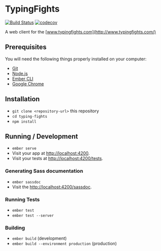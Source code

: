 # TypingFights

[![Build Status](https://travis-ci.org/TypingFights/tf-web.svg?branch=master)](https://travis-ci.org/TypingFights/tf-web)
[![codecov](https://codecov.io/gh/TypingFights/tf-web/branch/master/graph/badge.svg)](https://codecov.io/gh/TypingFights/tf-web)

A web client for the [www.typingfights.com](http://www.typingfights.com/)

## Prerequisites

You will need the following things properly installed on your computer:

* [Git](https://git-scm.com/)
* [Node.js](https://nodejs.org/)
* [Ember CLI](https://ember-cli.com/)
* [Google Chrome](https://google.com/chrome/)

## Installation

* `git clone <repository-url>` this repository
* `cd typing-fights`
* `npm install`

## Running / Development

* `ember serve`
* Visit your app at [http://localhost:4200](http://localhost:4200).
* Visit your tests at [http://localhost:4200/tests](http://localhost:4200/tests).

### Generating Sass documentation

* `ember sassdoc`
* Visit the [http://localhost:4200/sassdoc](http://localhost:4200/sassdoc).

### Running Tests

* `ember test`
* `ember test --server`

### Building

* `ember build` (development)
* `ember build --environment production` (production)
